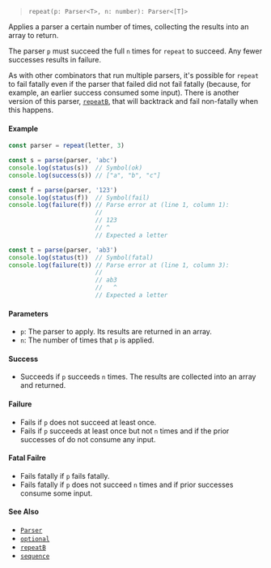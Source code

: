 <!--
 Copyright (c) 2020 Thomas J. Otterson
 
 This software is released under the MIT License.
 https://opensource.org/licenses/MIT
-->

> `repeat(p: Parser<T>, n: number): Parser<[T]>`

Applies a parser a certain number of times, collecting the results into an array to return.

The parser `p` must succeed the full `n` times for `repeat` to succeed. Any fewer successes results in failure.

As with other combinators that run multiple parsers, it's possible for `repeat` to fail fatally even if the parser that failed did not fail fatally (because, for example, an earlier success consumed some input). There is another version of this parser, [`repeatB`](repeatb.md), that will backtrack and fail non-fatally when this happens.

#### Example

```javascript
const parser = repeat(letter, 3)

const s = parse(parser, 'abc')
console.log(status(s))  // Symbol(ok)
console.log(success(s)) // ["a", "b", "c"]

const f = parse(parser, '123')
console.log(status(f))  // Symbol(fail)
console.log(failure(f)) // Parse error at (line 1, column 1):
                        //
                        // 123
                        // ^
                        // Expected a letter

const t = parse(parser, 'ab3')
console.log(status(t))  // Symbol(fatal)
console.log(failure(t)) // Parse error at (line 1, column 3):
                        //
                        // ab3
                        //   ^
                        // Expected a letter
```

#### Parameters

* `p`: The parser to apply. Its results are returned in an array.
* `n`: The number of times that `p` is applied.

#### Success

* Succeeds if `p` succeeds `n` times. The results are collected into an array and returned.

#### Failure

* Fails if `p` does not succeed at least once.
* Fails if `p` succeeds at least once but not `n` times and if the prior successes of do not consume any input.

#### Fatal Failre

* Fails fatally if `p` fails fatally.
* Fails fatally if `p` does not succeed `n` times and if prior successes consume some input.

#### See Also

* [`Parser`](../types/parser.md)
* [`optional`](optional.md)
* [`repeatB`](repeatb.md)
* [`sequence`](sequence.md)